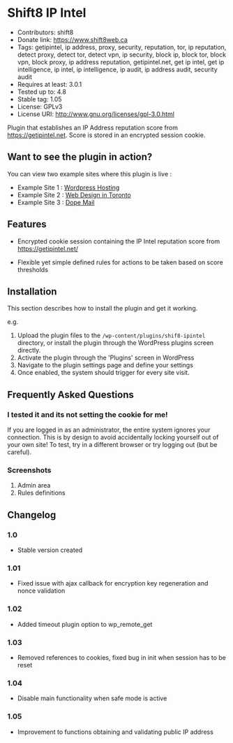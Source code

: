 # Shift8 IP Intel 
* Contributors: shift8
* Donate link: https://www.shift8web.ca
* Tags: getipintel, ip address, proxy, security, reputation, tor, ip reputation, detect proxy, detect tor, detect vpn, ip security, block ip, block tor, block vpn, block proxy, ip address reputation, getipintel.net, get ip intel, get ip intelligence, ip intel, ip intelligence, ip audit, ip address audit, security audit
* Requires at least: 3.0.1
* Tested up to: 4.8
* Stable tag: 1.05
* License: GPLv3
* License URI: http://www.gnu.org/licenses/gpl-3.0.html

Plugin that establishes an IP Address reputation score from https://getipintel.net. Score is stored in an encrypted session cookie.

## Want to see the plugin in action?

You can view two example sites where this plugin is live :

- Example Site 1 : [Wordpress Hosting](https://www.stackstar.com "Wordpress Hosting")
- Example Site 2 : [Web Design in Toronto](https://www.shift8web.ca "Web Design in Toronto")
- Example Site 3 : [Dope Mail](https://dopemail.com "Buy weed online")

## Features 

- Encrypted cookie session containing the IP Intel reputation score from https://getipintel.net/

- Flexible yet simple defined rules for actions to be taken based on score thresholds


## Installation 

This section describes how to install the plugin and get it working.

e.g.

1. Upload the plugin files to the `/wp-content/plugins/shif8-ipintel` directory, or install the plugin through the WordPress plugins screen directly.
2. Activate the plugin through the 'Plugins' screen in WordPress
3. Navigate to the plugin settings page and define your settings
3. Once enabled, the system should trigger for every site visit.

## Frequently Asked Questions 

### I tested it and its not setting the cookie for me!

If you are logged in as an administrator, the entire system ignores your connection. This is by design to avoid accidentally locking yourself out of your own site! To test, try in a different browser or try logging out (but be careful).

### Screenshots 

1. Admin area 
2. Rules definitions

## Changelog 

### 1.0 
* Stable version created

### 1.01
* Fixed issue with ajax callback for encryption key regeneration and nonce validation

### 1.02
* Added timeout plugin option to wp_remote_get

### 1.03 
* Removed references to cookies, fixed bug in init when session has to be reset

### 1.04
* Disable main functionality when safe mode is active

### 1.05
* Improvement to functions obtaining and validating public IP address
